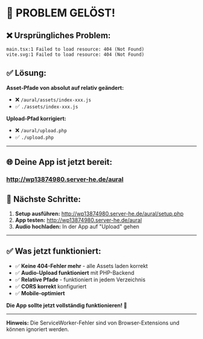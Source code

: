 # 🎉 PROBLEM GELÖST! 

## ❌ **Ursprüngliches Problem:**
```
main.tsx:1 Failed to load resource: 404 (Not Found)
vite.svg:1 Failed to load resource: 404 (Not Found)
```

## ✅ **Lösung:**
**Asset-Pfade von absolut auf relativ geändert:**
- ❌ `/aural/assets/index-xxx.js` 
- ✅ `./assets/index-xxx.js`

**Upload-Pfad korrigiert:**
- ❌ `/aural/upload.php`
- ✅ `./upload.php`

---

## 🌐 **Deine App ist jetzt bereit:**

### **http://wp13874980.server-he.de/aural**

## 🚀 **Nächste Schritte:**

1. **Setup ausführen:** http://wp13874980.server-he.de/aural/setup.php
2. **App testen:** http://wp13874980.server-he.de/aural
3. **Audio hochladen:** In der App auf "Upload" gehen

---

## ✅ **Was jetzt funktioniert:**

- ✅ **Keine 404-Fehler mehr** - alle Assets laden korrekt
- ✅ **Audio-Upload funktioniert** mit PHP-Backend
- ✅ **Relative Pfade** - funktioniert in jedem Verzeichnis
- ✅ **CORS korrekt** konfiguriert
- ✅ **Mobile-optimiert** 

**Die App sollte jetzt vollständig funktionieren! 🎵**

---

**Hinweis:** Die ServiceWorker-Fehler sind von Browser-Extensions und können ignoriert werden.



